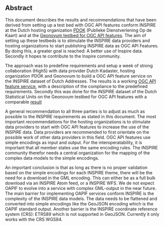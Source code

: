 ## Abstract

This document describes the results and recommendations that have been derived from setting up a test bed with OGC API features conform INSPIRE at the Dutch hosting organization [PDOK](https://www.pdok.nl) (Publieke Dienstverlening Op de Kaart) and at the [Geonovum testbed for OGC API features](https://github.com/Geonovum/ogc-api-testbed).
The aim of setting up these testbeds is to stimulate the INSPIRE data providers and hosting organizations to start publishing INSPIRE data as OGC API Features. By doing this, a greater goal is reached: A better use of Inspire data. Secondly it hopes te contribute to the Inspire community.

The approach was to predefine requirements and setup a week of strong collaboration (High5) with data provider Dutch Kadaster, hosting organization PDOK and Geonovum to build a OGC API feature service on the INSPIRE dataset of Dutch Addresses.
The results is a working [OGC API feature service](https://api.pdok.nl/geonovum/oaf/v1_0/), with a description of the compliance to the predefined requirements. Secondly this was done for the INSPIRE dataset of the Dutch Statistical Units on the Geonovum testbed for OGC API features with a comparable [result](https://apisandbox.geonovum.nl/pygeoapi_SU)

A general recommendation to all three parties is to adjust as much as possible to the INSPIRE requirements as stated in this document.
The most important recommendations for the hosting organizations is to stimulate data providers to start with OGC API features to increase the use of the INSPIRE data. Data providers are recommended to first orientate on the possible work of other data providers in this field. 
OGC API features use simple encodings as input and output. For the interoperatability, it is important that all member states use the same encoding rules. The INSPIRE community therefor needs a central organization for the mapping of the complex data models to the simple encodings.

An important conclusion is that as long as there is no proper validation based on the simple encodings for each INSPIRE theme, there will be the need for a download in the GML encoding. This can either be as a full bulk download via an INSPIRE Atom feed, or a INSPIRE WFS. We de not expect OAPIF to evolve into a service with complex GML-output in the near future.  
The main barrier for implementing OAPIF services conform INSPIRE is the complexity of the INSPIRE data models. The data needs to be flattened and converted into simple encodings like the GeoJSON encoding which is the OAPIF standard output.
Another barrier is the INSPIRE coordinate reference system (CRS): ETRS89 which is not supported in GeoJSON. Currently it only works with the CRS WGS84.
